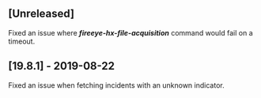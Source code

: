 ## [Unreleased]
Fixed an issue where ***fireeye-hx-file-acquisition*** command would fail on a timeout.

## [19.8.1] - 2019-08-22
Fixed an issue when fetching incidents with an unknown indicator.